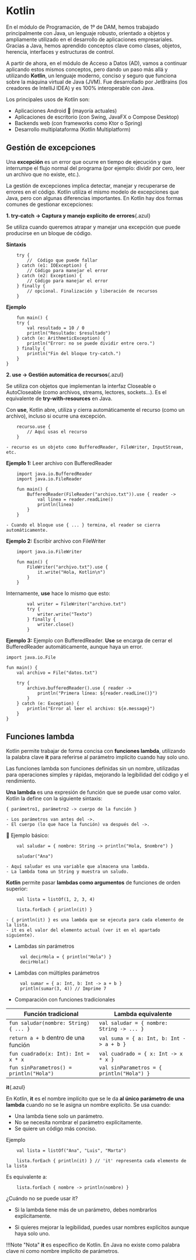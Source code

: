 
# Kotlin

En el módulo de Programación, de 1º de DAM, hemos trabajado principalmente con Java, un lenguaje robusto, orientado a objetos y ampliamente utilizado en el desarrollo de aplicaciones empresariales. Gracias a Java, hemos aprendido conceptos clave como clases, objetos, herencia, interfaces y estructuras de control.

A partir de ahora, en el módulo de Acceso a Datos (AD), vamos a continuar aplicando estos mismos conceptos, pero dando un paso más allá y utilizando **Kotlin**, un lenguaje moderno, conciso y seguro que funciona sobre la máquina virtual de Java (JVM). Fue desarrollado por JetBrains (los creadores de IntelliJ IDEA) y es 100% interoperable con Java.

Los principales usos de Kotlin son:

- Aplicaciones Android 📱 (mayoría actuales)
- Aplicaciones de escritorio (con Swing, JavaFX o Compose Desktop)
- Backends web (con frameworks como Ktor o Spring)
- Desarrollo multiplataforma (Kotlin Multiplatform)


## Gestión de excepciones

Una **excepción** es un error que ocurre en tiempo de ejecución y que interrumpe el flujo normal del programa (por ejemplo: dividir por cero, leer un archivo que no existe, etc.).

La gestión de excepciones implica detectar, manejar y recuperarse de errores en el código.
Kotlin utiliza el mismo modelo de excepciones que Java, pero con algunas diferencias importantes. En Kotlin hay dos formas comunes de gestionar excepciones:

**1. try-catch → Captura y manejo explícito de errores**{.azul}

Se utiliza cuando queremos atrapar y manejar una excepción que puede producirse en un bloque de código.

**Sintaxis**

        try {
            //  Código que puede fallar
        } catch (e1: IOException) {
            // Código para manejar el error
        } catch (e2: Exception) {
            // Código para manejar el error
        } finally {
            // opcional. Finalización y liberación de recursos
        }


**Ejemplo**

        fun main() {
        try {
            val resultado = 10 / 0
            println("Resultado: $resultado")
        } catch (e: ArithmeticException) {
            println("Error: no se puede dividir entre cero.")
        } finally {
            println("Fin del bloque try-catch.")
        }
    }

**2. use → Gestión automática de recursos**{.azul}

Se utiliza con objetos que implementan la interfaz Closeable o AutoCloseable (como archivos, streams, lectores, sockets...). Es el equivalente de **try-with-resources** en Java.

Con **use**, Kotlin abre, utiliza y cierra automáticamente el recurso (como un archivo), incluso si ocurre una excepción.


        recurso.use {
            // Aquí usas el recurso
        }

    - recurso es un objeto como BufferedReader, FileWriter, InputStream, etc.
    
    
 **Ejemplo 1:** Leer archivo con BufferedReader

        import java.io.BufferedReader
        import java.io.FileReader

        fun main() {
            BufferedReader(FileReader("archivo.txt")).use { reader ->
                val linea = reader.readLine()
                println(linea)
            }
        }

    - Cuando el bloque use { ... } termina, el reader se cierra automáticamente.

**Ejemplo 2:** Escribir archivo con FileWriter

        import java.io.FileWriter

        fun main() {
            FileWriter("archivo.txt").use {
                it.write("Hola, Kotlin\n")
            }
        }

Internamente, **use** hace lo mismo que esto:

            val writer = FileWriter("archivo.txt")
            try {
                writer.write("Texto")
            } finally {
                writer.close()
            }

**Ejemplo 3:** Ejemplo con BufferedReader. **Use** se encarga de cerrar el BufferedReader automáticamente, aunque haya un error.

    import java.io.File

    fun main() {
        val archivo = File("datos.txt")

        try {
            archivo.bufferedReader().use { reader ->
                println("Primera línea: ${reader.readLine()}")
            }
        } catch (e: Exception) {
            println("Error al leer el archivo: ${e.message}")
        }
    }



## Funciones lambda

Kotlin permite trabajar de forma concisa con **funciones lambda**, utilizando la palabra clave **it** para referirse al parámetro implícito cuando hay solo uno.

Las funciones lambda son funciones definidas sin un nombre, utilizadas para operaciones simples y rápidas, mejorando la legibilidad del código y el rendimiento.

**Una lambda** es una expresión de función que se puede usar como valor. Kotlin la define con la siguiente sintaxis:

    { parámetro1, parámetro2 -> cuerpo de la función }

    - Los parámetros van antes del ->.
    - El cuerpo (lo que hace la función) va después del ->.
  

🧪 Ejemplo básico:

        val saludar = { nombre: String -> println("Hola, $nombre") }

        saludar("Ana")

    - Aquí saludar es una variable que almacena una lambda.
    - La lambda toma un String y muestra un saludo.


**Kotlin** permite pasar **lambdas como argumentos** de funciones de orden superior:

        val lista = listOf(1, 2, 3, 4)

        lista.forEach { println(it) }

    - { println(it) } es una lambda que se ejecuta para cada elemento de la lista.
    - it es el valor del elemento actual (ver it en el apartado siguiente).
  
- Lambdas sin parámetros


        val decirHola = { println("Hola") }
        decirHola()

- Lambdas con múltiples parámetros 

        val sumar = { a: Int, b: Int -> a + b }
        println(sumar(3, 4)) // Imprime 7

- Comparación con funciones tradicionales

| Función tradicional                          | Lambda equivalente                                      |
|----------------------------------------------|----------------------------------------------------------|
| `fun saludar(nombre: String) { ... }`        | `val saludar = { nombre: String -> ... }`              |
| `return a + b` dentro de una función         | `val suma = { a: Int, b: Int -> a + b }`               |
| `fun cuadrado(x: Int): Int = x * x`          | `val cuadrado = { x: Int -> x * x }`                   |
| `fun sinParametros() = println("Hola")`      | `val sinParametros = { println("Hola") }`    



**it**{.azul}

En Kotlin, **it** es el nombre implícito que se le da **al único parámetro de una lambda** cuando no se le asigna un nombre explícito. Se usa cuando:

  - Una lambda tiene solo un parámetro.
  - No se necesita nombrar el parámetro explícitamente.
  - Se quiere un código más conciso.

Ejemplo

        val lista = listOf("Ana", "Luis", "Marta")

        lista.forEach { println(it) } // 'it' representa cada elemento de la lista
       

Es equivalente a:

        lista.forEach { nombre -> println(nombre) }



¿Cuándo no se puede usar it?

- Si la lambda tiene más de un parámetro, debes nombrarlos explícitamente.

- Si quieres mejorar la legibilidad, puedes usar nombres explícitos aunque haya solo uno.

!!!Note "Nota"
    **it** es específico de Kotlin. En Java no existe como palabra clave ni como nombre implícito de parámetros.



